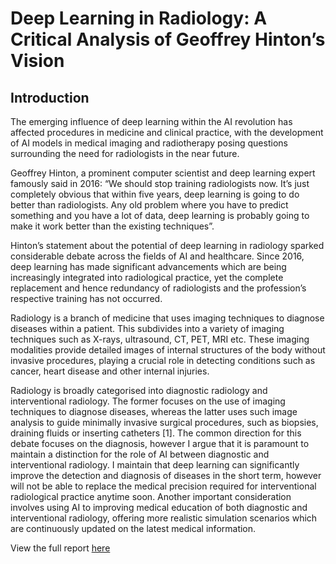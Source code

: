 # Deep Learning in Radiology: A Critical Analysis of Geoffrey Hinton’s Vision

## Introduction

The emerging influence of deep learning within the AI revolution has affected procedures in medicine and clinical practice, with the development of AI models in medical imaging and radiotherapy posing questions surrounding the need for radiologists in the near future.

Geoffrey Hinton, a prominent computer scientist and deep learning expert famously said in 2016: “We should stop training radiologists now. It’s just completely obvious that within five years, deep learning is going to do better than radiologists. Any old problem where you have to predict something and you have a lot of data, deep learning is probably going to make it work better than the existing techniques”.

Hinton’s statement about the potential of deep learning in radiology sparked considerable debate across the fields of AI and healthcare. Since 2016, deep learning has made significant advancements which are being increasingly integrated into radiological practice, yet the complete replacement and hence redundancy of radiologists and the profession’s respective training has not occurred.

Radiology is a branch of medicine that uses imaging techniques to diagnose diseases within a patient. This subdivides into a variety of imaging techniques such as X-rays, ultrasound, CT, PET, MRI etc. These imaging modalities provide detailed images of internal structures of the body without invasive procedures, playing a crucial role in detecting conditions such as cancer, heart disease and other internal injuries.

Radiology is broadly categorised into diagnostic radiology and interventional radiology. The former focuses on the use of imaging techniques to diagnose diseases, whereas the latter uses such image analysis to guide minimally invasive surgical procedures, such as biopsies, draining fluids or inserting catheters [1]. The common direction for this debate focuses on the diagnosis, however I argue that it is paramount to maintain a distinction for the role of AI between diagnostic and interventional radiology. I maintain that deep learning can significantly improve the detection and diagnosis of diseases in the short term, however will not be able to replace the medical precision required for interventional radiological practice anytime soon. Another important consideration involves using AI to improving medical education of both diagnostic and interventional radiology, offering more realistic simulation scenarios which are continuously updated on the latest medical information.

View the full report [here](https://github.com/jain-hl/deep-learning-in-radiology/blob/main/deep-learning-in-radiology-report)
